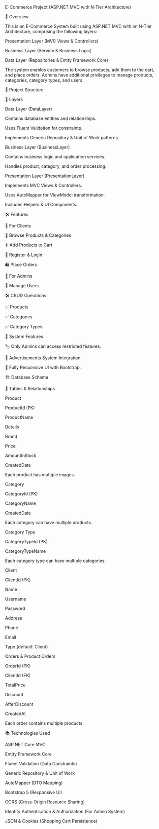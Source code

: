 E-Commerce Project (ASP.NET MVC with N-Tier Architecture)

📌 Overview

This is an E-Commerce System built using ASP.NET MVC with an N-Tier Architecture, comprising the following layers:

Presentation Layer (MVC Views & Controllers)

Business Layer (Service & Business Logic)

Data Layer (Repositories & Entity Framework Core)

The system enables customers to browse products, add them to the cart, and place orders. Admins have additional privileges to manage products, categories, category types, and users.

📁 Project Structure

🔹 Layers

Data Layer (DataLayer)

Contains database entities and relationships.

Uses Fluent Validation for constraints.

Implements Generic Repository & Unit of Work patterns.

Business Layer (BusinessLayer)

Contains business logic and application services.

Handles product, category, and order processing.

Presentation Layer (PresentationLayer)

Implements MVC Views & Controllers.

Uses AutoMapper for ViewModel transformation.

Includes Helpers & UI Components.

🛠️ Features

🔹 For Clients

🛒 Browse Products & Categories

➕ Add Products to Cart

🔐 Register & Login

🛍️ Place Orders

🔹 For Admins

👥 Manage Users

🛠️ CRUD Operations:

✅ Products

✅ Categories

✅ Category Types

🔹 System Features

🏷️ Only Admins can access restricted features.

📢 Advertisements System Integration.

📱 Fully Responsive UI with Bootstrap.

🏗️ Database Schema

🔹 Tables & Relationships

Product

ProductId (PK)

ProductName

Details

Brand

Price

AmountInStock

CreatedDate

Each product has multiple images.

Category

CategoryId (PK)

CategoryName

CreatedDate

Each category can have multiple products.

Category Type

CategoryTypeId (PK)

CategoryTypeName

Each category type can have multiple categories.

Client

ClientId (PK)

Name

Username

Password

Address

Phone

Email

Type (default: Client)

Orders & Product Orders

OrderId (PK)

ClientId (FK)

TotalPrice

Discount

AfterDiscount

CreatedAt

Each order contains multiple products.

📚 Technologies Used

ASP.NET Core MVC

Entity Framework Core

Fluent Validation (Data Constraints)

Generic Repository & Unit of Work

AutoMapper (DTO Mapping)

Bootstrap 5 (Responsive UI)

CORS (Cross-Origin Resource Sharing)

Identity Authentication & Authorization (For Admin System)

JSON & Cookies (Shopping Cart Persistence)
